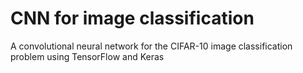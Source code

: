 # CNN for image classification
A convolutional neural network for the CIFAR-10 image classification problem using TensorFlow and Keras
